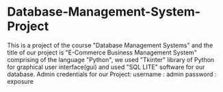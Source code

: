 # Database-Management-System-Project
This is a project of the course "Database Management Systems" and the title of our project is "E-Commerce Business Management System" comprising of the language "Python", we used "Tkinter" library of Python for graphical user interface(gui) and used "SQL LITE" software for our database.
Admin credentials for our Project:
username : admin
password : exposure
